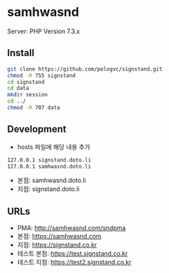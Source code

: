 # samhwasnd 

Server: PHP Version 7.3.x

## Install

```sh
git clone https://github.com/pelogvc/signstand.git
chmod -R 755 signstand
cd signstand
cd data
mkdir session
cd ../
chmod -R 707 data
```

## Development

- hosts 파일에 해당 내용 추가
```sh
127.0.0.1 signstand.doto.li
127.0.0.1 samhwasnd.doto.li
```
- 본점: samhwasnd.doto.li
- 지점: signstand.doto.li

## URLs

- PMA: <http://samhwasnd.com/sndpma>
- 본점: <https://samhwasnd.com>
- 지점: <https://signstand.co.kr>
- 테스트 본점: <https://test.signstand.co.kr>
- 테스트 지점: <https://test2.signstand.co.kr>
